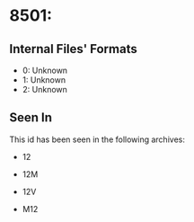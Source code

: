 # 8501: 

## Internal Files' Formats
- 0: Unknown
- 1: Unknown
- 2: Unknown

## Seen In

This id has been seen in the following archives:  

- 12  

- 12M  

- 12V  

- M12  
